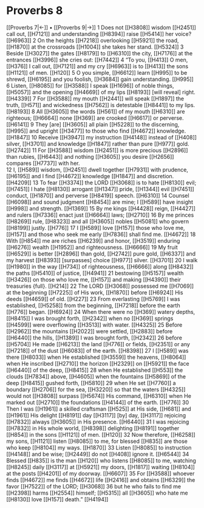 # Proverbs 8
[[Proverbs 7|←]] • [[Proverbs 9|→]]
1 Does not [[H3808]] wisdom [[H2451]] call out, [[H7121]] and understanding [[H8394]] raise [[H5414]] her voice? [[H6963]] 
2 On the heights [[H7218]] overlooking [[H5921]] the road, [[H1870]] at the crossroads [[H1004]] she takes her stand. [[H5324]] 
3 Beside [[H3027]] the gates [[H8179]] to [[H6310]] the city, [[H7176]] at the entrances [[H3996]] she cries out: [[H7442]] 
4 “To you, [[H413]] O men, [[H376]] I call out, [[H7121]] and my cry [[H6963]] is to [[H413]] the sons [[H1121]] of men. [[H120]] 
5 O you simple, [[H6612]] learn [[H995]] to be shrewd, [[H6195]] and you foolish, [[H3684]] gain understanding. [[H995]] 
6 Listen, [[H8085]] for [[H3588]] I speak [[H1696]] of noble things, [[H5057]] and the opening [[H4669]] of my lips [[H8193]] [will reveal] right. [[H4339]] 
7 For [[H3588]] my mouth [[H2441]] will speak [[H1897]] the truth, [[H571]] and wickedness [[H7562]] is detestable [[H8441]] to my lips. [[H8193]] 
8 All [[H3605]] the words [[H561]] of my mouth [[H6310]] are righteous; [[H6664]] none [[H369]] are crooked [[H6617]] or perverse. [[H6141]] 
9 They [are] [[H3605]] all plain [[H5228]] to the discerning, [[H995]] and upright [[H3477]] to those who find [[H4672]] knowledge. [[H1847]] 
10 Receive [[H3947]] my instruction [[H4148]] instead of [[H408]] silver, [[H3701]] and knowledge [[H1847]] rather than pure [[H977]] gold. [[H2742]] 
11 For [[H3588]] wisdom [[H2451]] is more precious [[H2896]] than rubies, [[H6443]] and nothing [[H3605]] you desire [[H2656]] compares [[H7737]] with her.  
12 I, [[H589]] wisdom, [[H2451]] dwell together [[H7931]] with prudence, [[H6195]] and I find [[H4672]] knowledge [[H1847]] and discretion. [[H4209]] 
13 To fear [[H3374]] the LORD [[H3068]] is to hate [[H8130]] evil; [[H7451]] I hate [[H8130]] arrogant [[H1347]] pride, [[H1344]] evil [[H7451]] conduct, [[H1870]] and perverse [[H8419]] speech. [[H6310]] 
14 Counsel [[H6098]] and sound judgment [[H8454]] are mine;  I [[H589]] have insight [[H998]] and strength. [[H1369]] 
15 By me  kings [[H4428]] reign, [[H4427]] and rulers [[H7336]] enact just [[H6664]] laws; [[H2710]] 
16 By me  princes [[H8269]] rule, [[H8323]] and all [[H3605]] nobles [[H5081]] who govern [[H8199]] justly. [[H776]] 
17 I [[H589]] love [[H157]] those who love me, [[H157]] and those who seek me early [[H7836]] shall find me. [[H4672]] 
18 With [[H854]] me are riches [[H6239]] and honor, [[H3519]] enduring [[H6276]] wealth [[H1952]] and righteousness. [[H6666]] 
19 My fruit [[H6529]] is better [[H2896]] than gold, [[H2742]] pure gold, [[H6337]] and my harvest [[H8393]] [surpasses] choice [[H977]] silver. [[H3701]] 
20 I walk [[H1980]] in the way [[H734]] of righteousness, [[H6666]] along [[H8432]] the paths [[H5410]] of justice, [[H4941]] 
21 bestowing [[H5157]] wealth [[H3426]] on those who love me, [[H157]] and making [[H4390]] their treasuries {full}. [[H214]] 
22 The LORD [[H3068]] possessed me [[H7069]] at the beginning [[H7225]] of His work, [[H1870]] before [[H6924]] His deeds [[H4659]] of old. [[H227]] 
23 From everlasting [[H5769]] I was established, [[H5258]] from the beginning, [[H7218]] before the earth [[H776]] began. [[H6924]] 
24 When there were no [[H369]] watery depths, [[H8415]] I was brought forth, [[H2342]] when no [[H369]] springs [[H4599]] were overflowing [[H3513]] with water. [[H4325]] 
25 Before [[H2962]] the mountains [[H2022]] were settled, [[H2883]] before [[H6440]] the hills, [[H1389]] I was brought forth, [[H2342]] 
26 before [[H5704]] He made [[H6213]] the land [[H776]] or fields, [[H2351]] or any [[H7218]] of the dust [[H6083]] of the earth. [[H8398]] 
27 I [[H589]] was there [[H8033]] when He established [[H3559]] the heavens, [[H8064]] when He inscribed [[H2710]] the horizon [[H2329]] on [[H5921]] the face [[H6440]] of the deep, [[H8415]] 
28 when He established [[H553]] the clouds [[H7834]] above, [[H4605]] when the fountains [[H5869]] of the deep [[H8415]] gushed forth, [[H5810]] 
29 when He set [[H7760]] a boundary [[H2706]] for the sea, [[H3220]] so that the waters [[H4325]] would not [[H3808]] surpass [[H5674]] His command, [[H6310]] when He marked out [[H2710]] the foundations [[H4144]] of the earth. [[H776]] 
30 Then I was [[H1961]] a skilled craftsman [[H525]] at His side, [[H681]] and [[H1961]] His delight [[H8191]] day [[H3117]] [by] day, [[H3117]] rejoicing [[H7832]] always [[H3605]] in His presence. [[H6440]] 
31 I was rejoicing [[H7832]] in His whole world, [[H8398]] delighting [[H8191]] together [[H854]] in the sons [[H1121]] of men. [[H120]] 
32 Now therefore, [[H6258]] my sons, [[H1121]] listen [[H8085]] to me,  for blessed [[H835]] are those who keep [[H8104]] my ways. [[H1870]] 
33 Listen [[H8085]] to instruction [[H4148]] and be wise; [[H2449]] do not [[H408]] ignore it. [[H6544]] 
34 Blessed [[H835]] is the man [[H120]] who listens [[H8085]] to me,  watching [[H8245]] daily [[H3117]] at [[H5921]] my doors, [[H1817]] waiting [[H8104]] at the posts [[H4201]] of my doorway. [[H6607]] 
35 For [[H3588]] whoever finds [[H4672]] me finds [[H4672]] life [[H2416]] and obtains [[H6329]] the favor [[H7522]] of the LORD; [[H3068]] 
36 but he who fails to find me [[H2398]] harms [[H2554]] himself; [[H5315]] all [[H3605]] who hate me [[H8130]] love [[H157]] death.” [[H4194]] 
